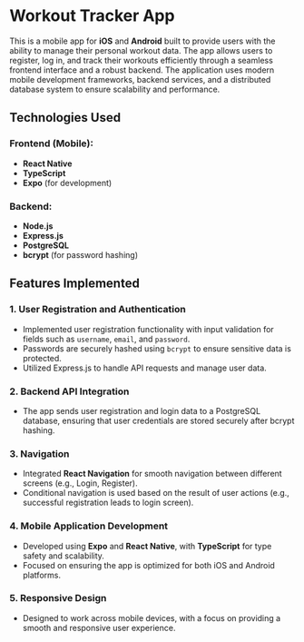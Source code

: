 # Workout Tracker App

This is a mobile app for **iOS** and **Android** built to provide users with the ability to manage their personal workout data. The app allows users to register, log in, and track their workouts efficiently through a seamless frontend interface and a robust backend. The application uses modern mobile development frameworks, backend services, and a distributed database system to ensure scalability and performance.

## Technologies Used

### Frontend (Mobile):
- **React Native**
- **TypeScript**
- **Expo** (for development)

### Backend:
- **Node.js**
- **Express.js**
- **PostgreSQL**
- **bcrypt** (for password hashing)

## Features Implemented

### 1. **User Registration and Authentication**
- Implemented user registration functionality with input validation for fields such as `username`, `email`, and `password`.
- Passwords are securely hashed using `bcrypt` to ensure sensitive data is protected.
- Utilized Express.js to handle API requests and manage user data.

### 2. **Backend API Integration**
- The app sends user registration and login data to a PostgreSQL database, ensuring that user credentials are stored securely after bcrypt hashing.

### 3. **Navigation**
- Integrated **React Navigation** for smooth navigation between different screens (e.g., Login, Register).
- Conditional navigation is used based on the result of user actions (e.g., successful registration leads to login screen).

### 4. **Mobile Application Development**
- Developed using **Expo** and **React Native**, with **TypeScript** for type safety and scalability.
- Focused on ensuring the app is optimized for both iOS and Android platforms.

### 5. **Responsive Design**
- Designed to work across mobile devices, with a focus on providing a smooth and responsive user experience.
